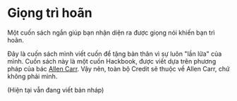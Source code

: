 # Giọng trì hoãn

Một cuốn sách ngắn giúp bạn nhận diện ra được giọng nói khiến bạn trì hoãn.

Đây là cuốn sách mình viết cuốn để tặng bản thân vì sự luôn "lần lữa" của mình. Cuốn sách này là một cuốn Hackbook, được viết dựa trên phương pháp của bác [Allen Carr](https://en.wikipedia.org/wiki/Allen_Carr#Philosophy). Vậy nên, toàn bộ Credit sẽ thuộc về Allen Carr, chứ không phải mình.

(Hiện tại vẫn đang viết bản nháp)